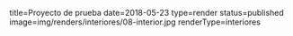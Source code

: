 title=Proyecto de prueba
date=2018-05-23
type=render
status=published
image=img/renders/interiores/08-interior.jpg
renderType=interiores
~~~~~~